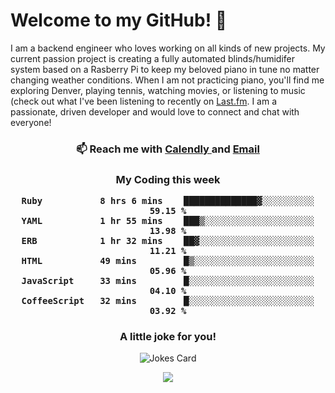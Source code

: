 <h1> Welcome to my GitHub! 👋 </h1>


  I am a backend engineer who loves working on all kinds of new projects. My current passion project is creating a fully automated blinds/humidifer system based on a Rasberry Pi to keep my beloved piano in tune no matter changing weather conditions. When I am not practicing piano, you'll find me exploring Denver, playing tennis, watching movies, or listening to music (check out what I've been listening to recently on [Last.fm](https://www.last.fm/user/mballa000). I am a passionate, driven developer and would love to connect and chat with everyone!

<h3 align = "center"> 📫 Reach me with <a href = "https://calendly.com/msbrandt00/30min"> Calendly </a> and <a href="mailto:msbrandt00@gmail.com">Email</a> 
 </h3>


 
<div align = "center"
[![Anurag's GitHub stats](https://github-readme-stats.vercel.app/api?username=mbrandt00)](https://github.com/anuraghazra/github-readme-stats)
          </div>
<h3 align="center">
  My Coding this week
<!--START_SECTION:waka-->

```text
Ruby           8 hrs 6 mins    ██████████████▓░░░░░░░░░░   59.15 %
YAML           1 hr 55 mins    ███▒░░░░░░░░░░░░░░░░░░░░░   13.98 %
ERB            1 hr 32 mins    ██▓░░░░░░░░░░░░░░░░░░░░░░   11.21 %
HTML           49 mins         █▒░░░░░░░░░░░░░░░░░░░░░░░   05.96 %
JavaScript     33 mins         █░░░░░░░░░░░░░░░░░░░░░░░░   04.10 %
CoffeeScript   32 mins         █░░░░░░░░░░░░░░░░░░░░░░░░   03.92 %
```

<!--END_SECTION:waka-->

### A little joke for you!

![Jokes Card](https://readme-jokes.vercel.app/api?hideBorder)

<a href="https://www.linkedin.com/in/mbrandt00/"><img src="https://img.shields.io/badge/linkedin-%230077B5.svg?&style=for-the-badge&logo=linkedin&logoColor=white" /></a>
